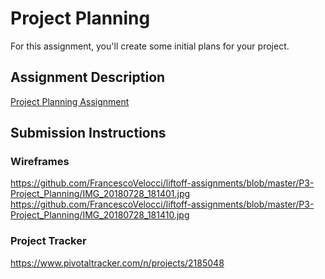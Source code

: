 # Project Planning
For this assignment, you'll create some initial plans for your project.

## Assignment Description
[Project Planning Assignment](https://education.launchcode.org/liftoff/assignments/planning/)

## Submission Instructions

### Wireframes
https://github.com/FrancescoVelocci/liftoff-assignments/blob/master/P3-Project_Planning/IMG_20180728_181401.jpg
https://github.com/FrancescoVelocci/liftoff-assignments/blob/master/P3-Project_Planning/IMG_20180728_181410.jpg


### Project Tracker
https://www.pivotaltracker.com/n/projects/2185048
